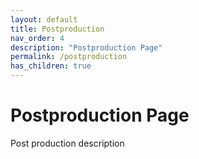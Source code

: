 ```yaml
---
layout: default
title: Postproduction
nav_order: 4
description: "Postproduction Page"
permalink: /postproduction
has_children: true
---
```


# Postproduction Page

Post production description